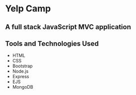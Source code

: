 # Yelp Camp

## A full stack JavaScript MVC application


## Tools and Technologies Used
- HTML
- CSS
- Bootstrap
- Node.js
- Express
- EJS
- MongoDB
